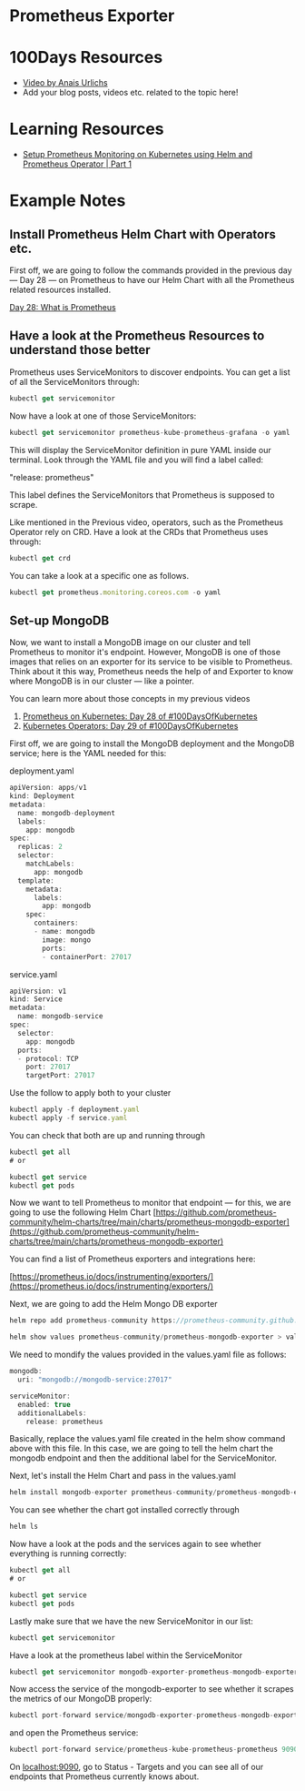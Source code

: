 # Prometheus Exporter

# 100Days Resources
* [Video by Anais Urlichs](https://youtu.be/qItg7P1H7uw)
* Add your blog posts, videos etc. related to the topic here!

# Learning Resources
- [Setup Prometheus Monitoring on Kubernetes using Helm and Prometheus Operator | Part 1](https://youtu.be/QoDqxm7ybLc)

# Example Notes

## Install Prometheus Helm Chart with Operators etc.

First off, we are going to follow the commands provided in the previous day — Day 28 — on Prometheus to have our Helm Chart with all the Prometheus related resources installed.

[Day 28: What is Prometheus](prometheus.md)

## Have a look at the Prometheus Resources to understand those better

Prometheus uses ServiceMonitors to discover endpoints. You can get a list of all the ServiceMonitors through:

```jsx
kubectl get servicemonitor
```

Now have a look at one of those ServiceMonitors:

```jsx
kubectl get servicemonitor prometheus-kube-prometheus-grafana -o yaml
```

This will display the ServiceMonitor definition in pure YAML inside our terminal. Look through the YAML file and you will find a label called:

"release: prometheus"

This label defines the ServiceMonitors that Prometheus is supposed to scrape.

Like mentioned in the Previous video, operators, such as the Prometheus Operator rely on CRD. Have a look at the CRDs that Prometheus uses through:

```jsx
kubectl get crd
```

You can take a look at a specific one as follows.

```jsx
kubectl get prometheus.monitoring.coreos.com -o yaml
```

## Set-up MongoDB

Now, we want to install a MongoDB image on our cluster and tell Prometheus to monitor it's endpoint. However, MongoDB is one of those images that relies on an exporter for its service to be visible to Prometheus. Think about it this way, Prometheus needs the help of and Exporter to know where MongoDB is in our cluster — like a pointer.

You can learn more about those concepts in my previous videos

1. [Prometheus on Kubernetes: Day 28 of #100DaysOfKubernetes](https://youtu.be/n4eF8EcgpZQ)
2. [Kubernetes Operators: Day 29 of #100DaysOfKubernetes](https://youtu.be/C_mlWhSrqEY)

First off, we are going to install the MongoDB deployment and the MongoDB service; here is the YAML needed for this:

deployment.yaml

```jsx
apiVersion: apps/v1
kind: Deployment
metadata:
  name: mongodb-deployment
  labels:
    app: mongodb
spec:
  replicas: 2
  selector:
    matchLabels:
      app: mongodb
  template:
    metadata:
      labels:
        app: mongodb
    spec:
      containers:
      - name: mongodb
        image: mongo
        ports:
        - containerPort: 27017
```

service.yaml

```jsx
apiVersion: v1
kind: Service
metadata:
  name: mongodb-service
spec:
  selector:
    app: mongodb
  ports:
  - protocol: TCP
    port: 27017
    targetPort: 27017
```

Use the follow to apply both to your cluster

```jsx
kubectl apply -f deployment.yaml
kubectl apply -f service.yaml
```

You can check that both are up and running through

```jsx
kubectl get all 
# or

kubectl get service
kubectl get pods
```

Now we want to tell Prometheus to monitor that endpoint — for this, we are going to use the following Helm Chart [https://github.com/prometheus-community/helm-charts/tree/main/charts/prometheus-mongodb-exporter](https://github.com/prometheus-community/helm-charts/tree/main/charts/prometheus-mongodb-exporter)

You can find a list of Prometheus exporters and integrations here:

[https://prometheus.io/docs/instrumenting/exporters/](https://prometheus.io/docs/instrumenting/exporters/) 

Next, we are going to add the Helm Mongo DB exporter

```jsx
helm repo add prometheus-community https://prometheus-community.github.io/helm-charts
```

```jsx
helm show values prometheus-community/prometheus-mongodb-exporter > values.yaml
```

We need to mondify the values provided in the values.yaml file as follows:

```jsx
mongodb:
  uri: "mongodb://mongodb-service:27017"

serviceMonitor:
  enabled: true
  additionalLabels:
    release: prometheus
```

Basically, replace the values.yaml file created in the helm show command above with this file. In this case, we are going to tell the helm chart the mongodb endpoint and then the additional label for the ServiceMonitor.

Next, let's install the Helm Chart and pass in the values.yaml

```jsx
helm install mongodb-exporter prometheus-community/prometheus-mongodb-exporter -f values.yaml
```

You can see whether the chart got installed correctly through

```jsx
helm ls
```

Now have a look at the pods and the services again to see whether everything is running correctly:

```jsx
kubectl get all 
# or

kubectl get service
kubectl get pods
```

Lastly make sure that we have the new ServiceMonitor in our list:

```jsx
kubectl get servicemonitor
```

Have a look at the prometheus label within the ServiceMonitor

```jsx
kubectl get servicemonitor mongodb-exporter-prometheus-mongodb-exporter -o yaml
```

Now access the service of the mongodb-exporter to see whether it scrapes the metrics of our MongoDB properly:

```jsx
kubectl port-forward service/mongodb-exporter-prometheus-mongodb-exporter 9216
```

and open the Prometheus service:

```jsx
kubectl port-forward service/prometheus-kube-prometheus-prometheus 9090
```

On [localhost:9090](http://localhost:9090), go to Status - Targets and you can see all of our endpoints that Prometheus currently knows about.

